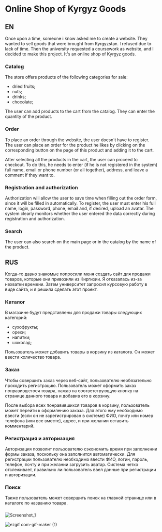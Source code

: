 # Online Shop of Kyrgyz Goods
## EN
Once upon a time, someone i know asked me to create a website. They wanted to sell goods that were brought from Kyrgyzstan. I refused due to lack of time. Then the university requested a coursework as website, and I decided to make this project. It's an online shop of Kyrgyz goods.

### Catalog

The store offers products of the following categories for sale:
- dried fruits;
- nuts;
- drinks;
- chocolate;

The user can add products to the cart from the catalog. They can enter the quantity of the product.

### Order

To place an order through the website, the user doesn't have to register. The user can place an order for the product he likes by clicking on the corresponding button on the page of this product and adding it to the cart.

After selecting all the products in the cart, the user can proceed to checkout. To do this, he needs to enter (if he is not registered in the system) full name, email or phone number (or all together), address, and leave a comment if they want to.

### Registration and authorization

Authorization will allow the user to save time when filling out the order form, since it will be filled in automatically. To register, the user must enter his full name, login, password, phone, email and, if desired, upload an avatar. The system clearly monitors whether the user entered the data correctly during registration and authorization.

### Search

The user can also search on the main page or in the catalog by the name of the product.


## RUS
Когда-то давно знакомые попросили меня создать сайт для продажи товаров, которые они привозили из Киргизии. Я отказалась из-за нехватки времени. Затем университет запросил курсовую работу в виде сайта, и я решила сделать этот проект. 

### Каталог

В магазине будут представлены для продажи товары следующих категорий:
- сухофрукты;
- орехи;
- напитки;
- шоколад;

Пользователь может добавить товары в корзину из каталога. Он может ввести количество товара.

### Заказ

Чтобы совершить заказ через веб-сайт, пользователю необязательно проходить регистрацию. Пользователь может оформить заказ понравившегося товара, нажав на соответствующую кнопку на странице данного товара и добавив его в корзину.

После выбора всех понравившихся товаров в корзину, пользователь может перейти к оформлению заказа. Для этого ему необходимо ввести (если он не зарегистрирован в системе) ФИО, почту или номер телефона (или все вместе), адрес, и при желании оставить комментарий.

### Регистрация и авторизация

Авторизация позволит пользователю сэкономить время при заполнении формы заказа, поскольку она заполнится автоматически. Для регистрации пользователю необходимо ввести ФИО, логин, пароль, телефон, почту и при желании загрузить аватар. Система четко отслеживает, правильно ли пользователь ввел данные при регистрации и авторизации. 

### Поиск

Также пользователь может совершить поиск на главной странице или в каталоге по названию товара.

### 
![Screenshot_1](https://user-images.githubusercontent.com/71431806/219953161-41e7a7ef-33a7-4281-a8b6-84ba746f4b99.png)

![ezgif com-gif-maker (1)](https://user-images.githubusercontent.com/71431806/219953735-74ad7f68-d8b5-4bf1-b2ab-c82614a032f3.gif)

